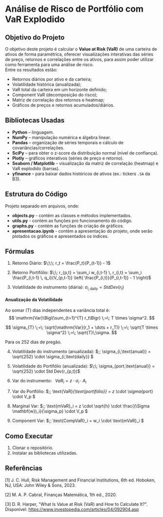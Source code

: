 # Análise de Risco de Portfólio com VaR Explodido

## Objetivo do Projeto

O objetivo deste projeto é calcular o **Value at Risk (VaR)** de uma carteira de ativos de forma paramétrica, oferecer visualizações interativas das séries de preço, retornos e correlações entre os ativos, para assim poder utilizar como ferramenta para uma análise de risco.  
Entre os resultados estão:
- Retornos diários por ativo e da carteira;
- Volatilidade histórica (anualizada);
- VaR total da carteira em um horizonte definido;
- Component VaR (decomposição do risco);
- Matriz de correlação dos retornos e heatmap;
- Gráficos de preços e retornos acumulados/diários.

## Bibliotecas Usadas

- **Python** – linguagem.
- **NumPy** – manipulação numérica e álgebra linear.  
- **Pandas** – organização de séries temporais e cálculo de covariâncias/correlações.  
- **SciPy** – para obter o z-score da distribuição normal (nível de confiança).  
- **Plotly** – gráficos interativos (séries de preço e retorno).  
- **Seaborn / Matplotlib** – visualização da matriz de correlação (heatmap) e VaR explodido (barras).  
- **yfinance** – para baixar dados históricos de ativos (ex.: tickers `.SA` da B3).  

## Estrutura do Código

Projeto separado em arquivos, onde:
- **objects.py** - contém as classes e métodos implementados.
- **utils.py** - contém as funções pro funcionamento do código.
- **graphs.py** - contém as funções de criação de gráficos.
- **apresentacao.ipynb** - contém a apresentação do projeto, onde serão plotados os gráficos e apresentados os índices.

## Fórmulas

1. Retorno Diário:  $\;\;\; r_t = \frac{P_t}{P_{t-1}} - 1$

2. Retorno Portifólio: $\;\; r_{p,t} = \sum_i w_{i,t-1} \, r_{i,t}
= \sum_i \frac{P_{i,t-1} \, q_i}{V_{p,t-1}} \left( \frac{P_{i,t}}{P_{i,t-1}} - 1 \right)$

3. Volatilidade do instrumento (diária): $\sigma_{i,\text{daily}} =  Std Dev(r_t)$

#### Anualização da Volatilidade

Ao somar \(T\) dias independentes a variância total é:
   $$
   \mathrm{Var}\Bigl(\sum_{t=1}^{T} r_t\Bigr)
   \;=\;
   T \times \sigma^2.
   $$


   $$
   \sigma_{T}
   \;=\;
   \sqrt{\mathrm{Var}(r_1 + \dots + r_T)}
   \;=\;
   \sqrt{T \times \sigma^2}
   \;=\;
   \sqrt{T}\;\sigma.
   $$

Para os 252 dias de pregão.

4. Volatilidade do instrumento (anualizada): 
$\;\; \sigma_{i,\text{anual}} = \sqrt{252} \cdot \sigma_{i,\text{daily}} $


5. Volatilidade do Portifólio (anualizada): $\;\; \sigma_{port,\text{anual}} = \sqrt{252} \cdot  Std Dev(r_{p,t})$

6. Var do instrumento: $\;\;{VaR}_i = z \cdot \sigma_i \cdot A_i$

7. Var do Portfólio: 
$\;\;
\text{VaR}_{\text{portifólio}} = z \cdot \sigma_{port} \cdot V_p
$

8. Marginal Var: 
    $\;\;
\text{mVaR}_i
= z \cdot \sqrt{h} \cdot \frac{(\Sigma \mathbf{w})_i}{\sigma_p} \cdot V_p
$

9. Component Var: 
$\;\;
\text{CompVaR}_i = w_i \cdot \text{mVaR}_i
$

## Como Executar

1. Clonar o repositório.
2. Instalar as bibliotecas utilizadas.

## Referências

[1] J. C. Hull, Risk Management and Financial Institutions, 6th ed. Hoboken, NJ, USA: John Wiley & Sons, 2023.

[2] M. A. P. Cabral, Finanças Matemática, 1th ed., 2020.

[3] D. R. Harper, "What Is Value at Risk (VaR) and How to Calculate It?". Disponível: https://www.investopedia.com/articles/04/092904.asp

